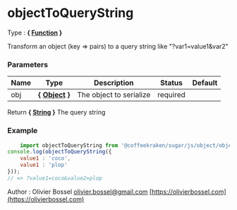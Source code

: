 # objectToQueryString

<!-- @namespace: sugar.js.object.objectToQueryString -->

Type : **{ [Function](https://developer.mozilla.org/fr/docs/Web/JavaScript/Reference/Objets_globaux/Function) }**


Transform an object (key => pairs) to a query string like "?var1=value1&var2"



### Parameters
Name  |  Type  |  Description  |  Status  |  Default
------------  |  ------------  |  ------------  |  ------------  |  ------------
obj  |  **{ [Object](https://developer.mozilla.org/fr/docs/Web/JavaScript/Reference/Objets_globaux/Object) }**  |  The object to serialize  |  required  |

Return **{ [String](https://developer.mozilla.org/fr/docs/Web/JavaScript/Reference/Objets_globaux/String) }** The query string

### Example
```js
	import objectToQueryString from '@coffeekraken/sugar/js/object/objectToQueryString'
console.log(objectToQueryString({
	value1 : 'coco',
	value1 : 'plop'
}));
// => ?value1=coco&value2=plop
```
Author : Olivier Bossel [olivier.bossel@gmail.com](mailto:olivier.bossel@gmail.com) [https://olivierbossel.com](https://olivierbossel.com)